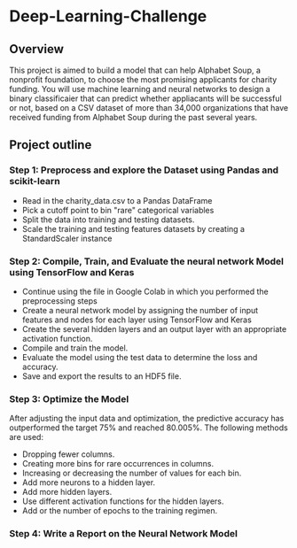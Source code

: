 # Deep-Learning-Challenge

## Overview
This project is aimed to build a model that can  help  Alphabet Soup, a nonprofit foundation, to choose the most promising applicants for charity funding. You will use machine learning and neural networks to design a binary classificaier that can predict whether appliacants will be successful or not, based on a CSV dataset of more than 34,000 organizations that have received funding from Alphabet Soup during the past several years.


## Project outline

### Step 1: Preprocess and explore the Dataset using Pandas and scikit-learn
   * Read in the charity_data.csv to a Pandas DataFrame
   * Pick a cutoff point to bin "rare" categorical variables
   * Split the data into training and testing datasets.
   * Scale the training and testing features datasets by creating a StandardScaler instance
### Step 2: Compile, Train, and Evaluate the neural network Model using TensorFlow and Keras
   * Continue using the file in Google Colab in which you performed the preprocessing steps
   * Create a neural network model by assigning the number of input features and nodes for each     layer using TensorFlow and Keras
   * Create the several hidden layers and an output layer with an appropriate activation function.
   * Compile and train the model.
   * Evaluate the model using the test data to determine the loss and accuracy.
   * Save and export the results to an HDF5 file.
 ### Step 3: Optimize the Model
   After adjusting the input data and optimization, the predictive accuracy has outperformed the target 75% and reached 80.005%. The following methods are used: 
   * Dropping fewer columns.
   * Creating more bins for rare occurrences in columns.
   * Increasing or decreasing the number of values for each bin.
   * Add more neurons to a hidden layer.
   * Add more hidden layers.
   * Use different activation functions for the hidden layers.
   * Add or the number of epochs to the training regimen.
 ### Step 4: Write a Report on the Neural Network Model 
